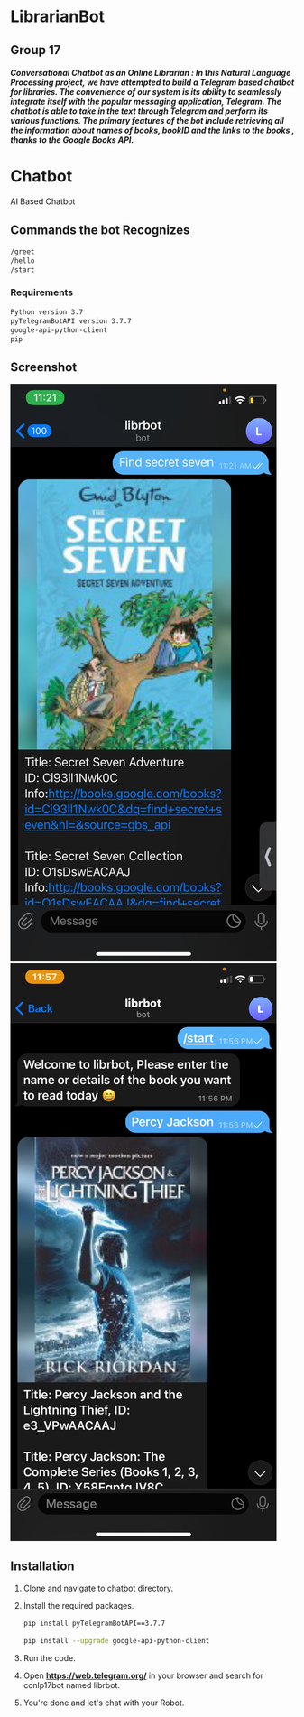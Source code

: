# LibrarianBot

## Group 17 

##### *Conversational Chatbot as an Online Librarian* : In this Natural Language Processing project, we have attempted to build a Telegram based chatbot for libraries. The convenience of our system is its ability to seamlessly integrate itself with the popular messaging application, Telegram. The chatbot is able to take in the text through Telegram and perform its various functions. The primary features of the bot include retrieving all the information about names of books, bookID and the links to the books , thanks to the Google Books API.
# Chatbot
AI Based Chatbot

## Commands the bot Recognizes
    /greet 
    /hello
    /start

### Requirements
    Python version 3.7
    pyTelegramBotAPI version 3.7.7
    google-api-python-client
    pip

## Screenshot
![chatbot](https://github.com/SinhaShambhavi/LibrarianBot/blob/main/screenshot.jpg)
![chatbot](https://github.com/SinhaShambhavi/LibrarianBot/blob/main/screenshot1.jpg)


## Installation

1. Clone and navigate to chatbot directory.

2. Install the required packages.
    ```bash
    pip install pyTelegramBotAPI==3.7.7
    ```
    ```bash
    pip install --upgrade google-api-python-client
    ```


3. Run the code.
   
4. Open **https://web.telegram.org/** in your browser and search for ccnlp17bot named librbot.

5. You're done and let's chat with your Robot.



